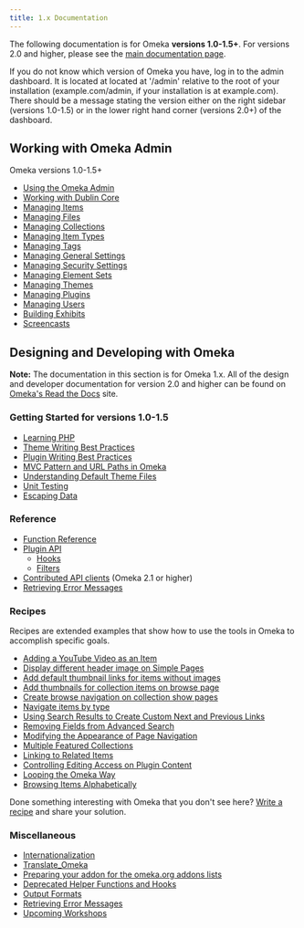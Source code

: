 ```yaml
---
title: 1.x Documentation
---
```


The following documentation is for Omeka **versions 1.0-1.5+**. For versions 2.0 and higher, please see the [main documentation page](../Classic_Documentation.md).

If you do not know which version of Omeka you have, log in to the admin dashboard. It is located at located at '/admin' relative to the root of your installation (example.com/admin, if your installation is at example.com). There should be a message stating the version either on the right sidebar (versions 1.0-1.5) or in the lower right hand corner (versions 2.0+) of the dashboard.

Working with Omeka Admin
------------------------------------------------

Omeka versions 1.0-1.5+

-   [Using the Omeka Admin](../Using_the_Omeka_Admin "Using the Omeka Admin")
-   [Working with Dublin Core](Working_with_Dublin_Core.html "Working with Dublin Core")
-   [Managing Items](../Managing_Items "Managing Items")
-   [Managing Files](../Managing_Files "Managing Files")
-   [Managing Collections](../Managing_Collections "Managing Collections")
-   [Managing Item Types](../Managing_Item_Types "Managing Item Types")
-   [Managing Tags](../Managing_Tags "Managing Tags")
-   [Managing General Settings](../Managing_General_Settings "Managing General Settings")
-   [Managing Security Settings](../Managing_Security_Settings "Managing Security Settings")
-   [Managing Element Sets](../Managing_Element_Sets "Managing Element Sets")
-   [Managing Themes](../Managing_Themes "Managing Themes")
-   [Managing Plugins](Managing_Plugins.html "Managing Plugins")
-   [Managing Users](../Managing_Users "Managing Users")
-   [Building Exhibits](Plugins/ExhibitBuilder.html)
-   [Screencasts](Screencasts.html "Screencasts")

Designing and Developing with Omeka
---------------------------------------------------------------

**Note:** The documentation in this section is for Omeka 1.x. All of the design and developer documentation for version 2.0 and higher can be found on [Omeka's Read the Docs](http://omeka.readthedocs.org) site.

### Getting Started for versions 1.0-1.5
-   [Learning PHP](../Learning_PHP.md)
-   [Theme Writing Best Practices](../Theme_Writing_Best_Practices.md)
-   [Plugin Writing Best Practices](/Plugin_Writing_Best_Practices.md)
-   [MVC Pattern and URL Paths in Omeka](/MVC_Pattern_and_URL_Paths_in_Omeka.md)
-   [Understanding Default Theme Files](Understanding_Default_Theme_Files.md)
-   [Unit Testing](/Unit_Testing.md)
-   [Escaping Data](/Escaping_Data.md)

### Reference

-   [Function Reference](Functions.1.html "Functions")
-   [Plugin API](../Plugin_API "Plugin API")
    -   [Hooks](../Hooks "Hooks")
    -   [Filters](../Filters "Filters")
-   [Contributed API clients](../Contributed_API_clients "Contributed API clients") (Omeka 2.1 or higher)
-   [Retrieving Error Messages](Retrieving_Error_Messages.html "Retrieving Error Messages")

### Recipes

Recipes are extended examples that show how to use the tools in Omeka to accomplish specific goals.

-   [Adding a YouTube Video as an Item](../Recipes/YouTube_Video_For_Item "Recipes/YouTube Video For Item")
-   [Display different header image on Simple Pages](../Recipes/Display_different_header_image "Recipes/Display different header image")
-   [Add default thumbnail links for items without images](../Recipes/Default_Item_Thumbnail_Images "Recipes/Default Item Thumbnail Images")
-   [Add thumbnails for collection items on browse page](../Recipes/Collection_Item_Thumbnails "Recipes/Collection Item Thumbnails")
-   [Create browse navigation on collection show pages](../Recipes/Browse_Within_A_Collection "Recipes/Browse Within A Collection")
-   [Navigate items by type](../Recipes/Navigate_Items_by_Type "Recipes/Navigate Items by Type")
-   [Using Search Results to Create Custom Next and Previous Links](../Recipes/Using_Search_Results_to_Create_Custom_Next_and_Previous_Links "Recipes/Using Search Results to Create Custom Next and Previous Links")
-   [Removing Fields from Advanced Search](../Recipes/Removing_Fields_from_Advanced_Search "Recipes/Removing Fields from Advanced Search")
-   [Modifying the Appearance of Page Navigation](../Recipes/Modifying_Appearance_of_Page_Navigation "Recipes/Modifying Appearance of Page Navigation")
-   [Multiple Featured Collections](../Recipes/Multiple_Featured_Collections "Recipes/Multiple Featured Collections")
-   [Linking to Related Items](../Recipes/Linking_to_Related_Items "Recipes/Linking to Related Items")
-   [Controlling Editing Access on Plugin Content](../Recipes/Controlling_Editing_Access_on_Plugin_Content "Recipes/Controlling Editing Access on Plugin Content")
-   [Looping the Omeka Way](../Recipes/Looping_the_Omeka_Way "Recipes/Looping the Omeka Way")
-   [Browsing Items Alphabetically](../Recipes/Browsing_Items_Alphabetically "Recipes/Browsing Items Alphabetically")

Done something interesting with Omeka that you don't see here? [Write a recipe](../How_to_write_a_recipe_page "How to write a recipe page") and share your solution.

### Miscellaneous 
-   [Internationalization](../Internationalization "Internationalization")
-   [Translate\_Omeka](Translate_Omeka.html "Translate Omeka")
-   [Preparing your addon for the omeka.org addons lists](../Preparing_your_addon_for_the_omeka.org_addons_lists "Preparing your addon for the omeka.org addons lists")
-   [Deprecated Helper Functions and Hooks](../Deprecated_Helper_Functions_and_Hooks "Deprecated Helper Functions and Hooks")
-   [Output Formats](../Output_Formats "Output Formats")
-   [Retrieving Error Messages](Retrieving_Error_Messages.html "Retrieving Error Messages")
-   [Upcoming Workshops](Upcoming_Workshops.html "Upcoming Workshops")

